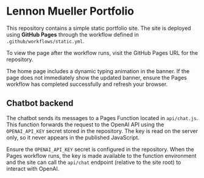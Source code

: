 # Lennon Mueller Portfolio

This repository contains a simple static portfolio site. The site is deployed using **GitHub Pages** through the workflow defined in `.github/workflows/static.yml`.

To view the page after the workflow runs, visit the GitHub Pages URL for the repository.

The home page includes a dynamic typing animation in the banner. If the page does not immediately show the updated banner, ensure the Pages workflow has completed successfully and refresh your browser.

## Chatbot backend

The chatbot sends its messages to a Pages Function located in `api/chat.js`.
This function forwards the request to the OpenAI API using the
`OPENAI_API_KEY` secret stored in the repository. The key is read on the server
only, so it never appears in the published JavaScript.

Ensure the `OPENAI_API_KEY` secret is configured in the repository. When the
Pages workflow runs, the key is made available to the function environment and
the site can call the `api/chat` endpoint (relative to the site root) to
interact with OpenAI.
